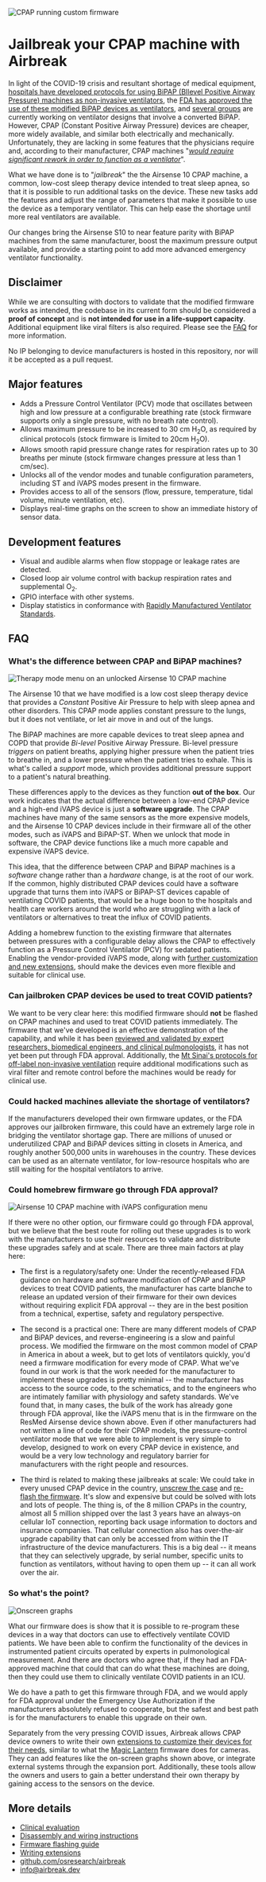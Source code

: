 ![CPAP running custom firmware](images/ventilator-animated.gif)
# Jailbreak your CPAP machine with Airbreak

In light of the COVID-19 crisis and resultant
shortage of medical equipment, [hospitals have developed protocols for
using BiPAP (BIlevel Positive Airway Pressure) machines as non-invasive
ventilators](https://health.mountsinai.org/blog/mount-sinai-turns-hundreds-of-machines-for-sleep-apnea-into-hospital-ventilators-shares-instructions-worldwide/),
the [FDA has approved the use of these modified BiPAP devices as ventilators](https://www.fda.gov/media/136702/download),
and [several groups](https://github.com/PubInv/covid19-vent-list)
are currently working on ventilator designs that involve a
converted BiPAP.  However, CPAP (Constant Positive Airway Pressure) devices
are cheaper, more widely available, and similar both electrically
and mechanically.  Unfortunately, they are lacking in some features that
the physicians require and, according to their manufacturer, CPAP
machines "[*would require significant rework in order to function as
a ventilator*](https://www.resmed.com/en-us/covid-19/)".

What we have done is to "*jailbreak*" the the Airsense 10 CPAP
machine, a common, low-cost sleep therapy device
intended to treat sleep apnea, so that it is possible to run additional
tasks on the device. These new tasks add the features and adjust the range of
parameters that make it possible to use the device as a temporary ventilator.
This can help ease the shortage until more real ventilators are available.

Our changes bring the Airsense S10 to near feature parity with BiPAP
machines from the same manufacturer, boost the maximum pressure output
available, and provide a starting point to add more advanced emergency
ventilator functionality.

## Disclaimer

While we are consulting with doctors to validate that the modified
firmware works as intended, the codebase in its current form should
be considered a **proof of concept** and is
**not intended for use in a life-support capacity**.
Additional equipment like viral filters is also required.
Please see the [FAQ](#faq) for more information.

No IP belonging to device manufacturers is hosted in this repository,
nor will it be accepted as a pull request.

## Major features
* Adds a Pressure Control Ventilator (PCV) mode that oscillates between high and low pressure at a configurable breathing rate (stock firmware supports only a single pressure, with no breath rate control).
* Allows maximum pressure to be increased to 30 cm H<sub>2</sub>O, as required by clinical protocols (stock firmware is limited to 20cm H<sub>2</sub>O).
* Allows smooth rapid pressure change rates for respiration rates up to 30 breaths per minute (stock firmware changes pressure at less than 1 cm/sec).
* Unlocks all of the vendor modes and tunable configuration parameters, including ST and iVAPS modes present in the firmware.
* Provides access to all of the sensors (flow, pressure, temperature, tidal volume, minute ventilation, etc).
* Displays real-time graphs on the screen to show an immediate history of sensor data.

## Development features
* Visual and audible alarms when flow stoppage or leakage rates are detected.
* Closed loop air volume control with backup respiration rates and supplemental O<sub>2</sub>.
* GPIO interface with other systems.
* Display statistics in conformance with [Rapidly Manufactured Ventilator Standards](https://docs.google.com/spreadsheets/d/17EJ9TN6O1wqP4c-lIn5hbmuMRrto7M_KXHf17zjNSLk/edit#gid=704151435).

## FAQ

### What's the difference between CPAP and BiPAP machines?

![Therapy mode menu on an unlocked Airsense 10 CPAP machine](images/airsense-modes.jpg)

The Airsense 10 that we have modified is a low cost sleep therapy device
that provides a *Constant* Positive Air Pressure to help with sleep apnea and
other disorders.  This CPAP mode applies constant pressure to the lungs,
but it does not ventilate, or let air move in and out of the lungs.

The BiPAP machines are more capable devices to treat sleep apnea
and COPD that provide *Bi-level* Positive Airway Pressure.  Bi-level
pressure *triggers* on patient breaths, applying higher pressure when
the patient tries to breathe in, and a lower pressure when the patient
tries to exhale.  This is what's called a *support* mode, which provides
additional pressure support to a patient's natural breathing.

These differences apply to the devices as they function **out of the box**.
Our work indicates that the actual difference between a low-end
CPAP device and a high-end iVAPS device is just a **software upgrade**.
The CPAP machines have many of the same sensors as the more
expensive models, and the Airsense 10 CPAP devices include in their
firmware all of the other modes, such as iVAPS and BiPAP-ST.
When we unlock that mode in software, the CPAP device functions like a
much more capable and expensive iVAPS device.

This idea, that the difference between CPAP and BiPAP machines is a
*software* change rather than a *hardware* change, is at the root of
our work.  If the common, highly distributed CPAP devices could have a
software upgrade that turns them into iVAPS or BiPAP-ST devices capable
of ventilating COVID patients, that would be a huge boon to the hospitals
and health care workers around the world who are struggling with a lack
of ventilators or alternatives to treat the influx of COVID patients.

Adding a homebrew function to the existing firmware that alternates
between pressures with a configurable delay allows the CPAP to effectively
function as a Pressure Control Ventilator (PCV) for sedated patients.
Enabling the vendor-provided iVAPS mode,
along with [further customization and new extensions](info/extensions),
should make the devices even more flexible and suitable for clinical use.


### Can jailbroken CPAP devices be used to treat COVID patients?

We want to be very clear here: this modified firmware should **not** be
flashed on CPAP machines and used to treat COVID patients immediately.
The firmware that we've developed is an effective demonstration of
the capability, and while it has been [reviewed and validated by expert
researchers, biomedical engineers, and clinical pulmonologists](evaluation), it has
not yet been put through FDA approval.  Additionally, the
[Mt Sinai's protocols for off-label non-invasive ventilation](https://health.mountsinai.org/wp-content/uploads/sites/14/2020/04/NIV-to-Ventilator-Modification-Protocol-v1.02-for-posting.pdf)
require additional modifications such as viral filter and remote control
before the machines would be ready for clinical use.

### Could hacked machines alleviate the shortage of ventilators?
If the manufacturers developed their own firmware updates, or the FDA
approves our jailbroken firmware, this could have an extremely large role
in bridging the ventilator shortage gap.
There are millions of unused or underutilized CPAP and BiPAP devices sitting in
closets in America, and roughly another 500,000 units in warehouses in
the country.  These devices can be used as an alternate ventilator, for
low-resource hospitals who are still waiting for the hospital ventilators
to arrive.

### Could homebrew firmware go through FDA approval?
![Airsense 10 CPAP machine with iVAPS configuration menu](images/airsense-ivaps.jpg)

If there were no other option, our firmware could go through FDA approval,
but we believe that the best route for rolling out these upgrades is
to work with the manufacturers to use their resources to validate and
distribute these upgrades safely and at scale.  There are three main
factors at play here:

* The first is a regulatory/safety one:  Under the recently-released
FDA guidance on hardware and software modification of CPAP and BiPAP
devices to treat COVID patients, the manufacturer has carte blanche
to release an updated version of their firmware for their own devices
without requiring explicit FDA approval -- they are in the best position
from a technical, expertise, safety and regulatory perspective.

* The second is a practical one:  There are many different models of
CPAP and BiPAP devices, and reverse-engineering is a slow and painful
process. We modified the firmware on the most common model of CPAP in
America in about a week, but to get lots of ventilators quickly, you'd
need a firmware modification for every mode of CPAP.
What we've found in our work is that the work needed
for the manufacturer to implement these upgrades is pretty minimal --
the manufacturer has access to the source code, to the schematics,
and to the engineers who are intimately familiar with physiology and
safety standards.  We've found that, in many cases, the bulk of the
work has already gone through FDA approval, like the iVAPS menu that
is in the firmware on the ResMed Airsense device shown above.  Even if other
manufacturers had not written a line of code for their CPAP models, the
pressure-control ventilator mode that we were able to implement
is very simple to develop, designed to work on every CPAP device in
existence, and would be a very low technology and regulatory barrier
for manufacturers with the right people and resources.

* The third is related to making these jailbreaks at scale:  We could take
in every unused CPAP device in the country, [unscrew the case](disassembly)
and [re-flash the firmware](firmware).  It's slow and expensive but could
be solved with lots and lots of people.  The thing is, of the 8 million
CPAPs in the country, almost all 5 million shipped over the last 3 years
have an always-on cellular IoT connection, reporting back usage
information to doctors and insurance companies.  That cellular
connection also has over-the-air upgrade capability that can only be
accessed from within the IT infrastructure of the device manufacturers.
This is a big deal -- it means that they can selectively upgrade, by
serial number, specific units to function as ventilators, without having
to open them up -- it can all work over the air.

### So what's the point?
![Onscreen graphs](images/sprintf.jpg)

What our firmware does is show that it is possible to re-program these
devices in a way that doctors can use to effectively ventilate COVID
patients. We have been able to confirm the functionality of the devices
in instrumented patient circuits operated by experts in pulmonological
measurement. And there are doctors who agree that, if they had an
FDA-approved machine that could that can do what these machines are doing,
then they could use them to clinically ventilate COVID patients in an ICU.

We do have a path to get this firmware through FDA, and we would apply for
FDA approval under the Emergency Use Authorization if the manufacturers
absolutely refused to cooperate, but the safest and best path is for
the manufacturers to enable this upgrade on their own.

Separately from the very pressing COVID issues, Airbreak allows
CPAP device owners to write their own [extensions to customize their
devices for their needs](info/extensions), similar to what the [Magic
Lantern](https://magiclantern.fm) firmware does for cameras.  They can
add features like the on-screen graphs shown above, or integrate external
systems through the expansion port.  Additionally, these tools allow
the owners and users to gain a better understand their own therapy by
gaining access to the sensors on the device.


## More details

* [Clinical evaluation](evaluation)
* [Disassembly and wiring instructions](/disassembly)
* [Firmware flashing guide](/firmware)
* [Writing extensions](info/extensions)
* [github.com/osresearch/airbreak](https://github.com/osresearch/airbreak)
* [info@airbreak.dev](mailto://info@airbreak.dev)

